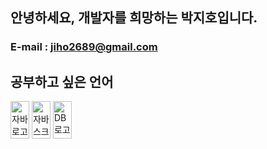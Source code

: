 ## 안녕하세요, 개발자를 희망하는 박지호입니다.
### E-mail : jiho2689@gmail.com 

## 공부하고 싶은 언어
<img src="./01_html/JavaLogo.png" alt="자바 로고" width="30" height="60">
<img src="./01_html/JavascriptLogo.png" alt="자바스크립트 로고" width="30" height="60">
<img src="./01_html/MySQL.png" alt="DB로고" width="30" height="60">




